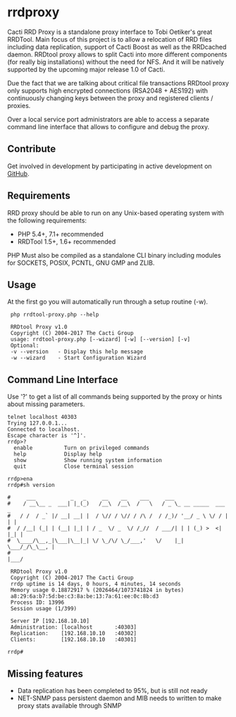 # rrdproxy

Cacti RRD Proxy is a standalone proxy interface to Tobi Oetiker's great RRDTool.
Main focus of this project is to allow a relocation of RRD files including data replication,
support of Cacti Boost as well as the RRDcached daemon.
RRDtool proxy allows to split Cacti into more different components (for really big installations) without
the need for NFS. And it will be natively supported by the upcoming major release 1.0 of Cacti.

Due the fact that we are talking about critical file transactions RRDtool proxy only supports 
high encrypted connections (RSA2048 + AES192) with continuously changing keys between
the proxy and registered clients / proxies.

Over a local service port administrators are able to access a separate command line interface
that allows to configure and debug the proxy.


## Contribute

Get involved in development by participating in active development on
[GitHub](https://github.com/Cacti/rrdproxy/).


## Requirements

RRD proxy should be able to run on any Unix-based operating system with
the following requirements:

- PHP 5.4+, 7.1+ recommended
- RRDTool 1.5+, 1.6+ recommended

PHP Must also be compiled as a standalone CLI binary including modules for SOCKETS, POSIX, PCNTL, GNU GMP and ZLIB.


## Usage
At the first go you will automatically run through a setup routine (-w).
```
 php rrdtool-proxy.php --help

 RRDtool Proxy v1.0
 Copyright (C) 2004-2017 The Cacti Group
 usage: rrdtool-proxy.php [--wizard] [-w] [--version] [-v]
 Optional:
 -v --version   - Display this help message
 -w --wizard    - Start Configuration Wizard
```

## Command Line Interface
Use '?' to get a list of all commands being supported by the proxy or hints about missing parameters.
```
telnet localhost 40303
Trying 127.0.0.1...
Connected to localhost.
Escape character is '^]'.
rrdp>?
  enable          Turn on privileged commands
  help            Display help
  show            Show running system information
  quit            Close terminal session

rrdp>ena
rrdp#sh version

#     ___           _   _     __    __    ___     ___
#    / __\__ _  ___| |_(_)   /__\  /__\  /   \   / _ \_ __ _____  ___   _
#   / /  / _` |/ __| __| |  / \// / \// / /\ /  / /_)/ '__/ _ \ \/ / | | |
#  / /__| (_| | (__| |_| | / _  \/ _  \/ /_//  / ___/| | | (_) >  <| |_| |
#  \____/\__,_|\___|\__|_| \/ \_/\/ \_/___,'   \/    |_|  \___/_/\_\__, |
#                                                                   |___/

 RRDtool Proxy v1.0
 Copyright (C) 2004-2017 The Cacti Group
 rrdp uptime is 14 days, 0 hours, 4 minutes, 14 seconds
 Memory usage 0.18872917 % (2026464/1073741824 in bytes)
 a8:29:6a:b7:5d:be:c3:8a:be:13:7a:61:ee:0c:8b:d3
 Process ID: 13996
 Session usage (1/399)

 Server IP [192.168.10.10]
 Administration: [localhost       :40303]
 Replication:    [192.168.10.10   :40302]
 Clients:        [192.168.10.10   :40301]

rrdp#
```

## Missing features

- Data replication has been completed to 95%, but is still not ready
- NET-SNMP pass persistent daemon and MIB needs to written to make proxy stats available through SNMP

